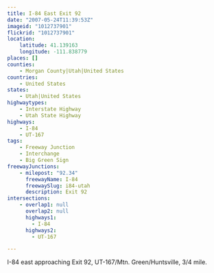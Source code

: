 ```yaml
---
title: I-84 East Exit 92
date: "2007-05-24T11:39:53Z"
imageid: "1012737901"
flickrid: "1012737901"
location:
    latitude: 41.139163
    longitude: -111.838779
places: []
counties:
    - Morgan County|Utah|United States
countries:
    - United States
states:
    - Utah|United States
highwaytypes:
    - Interstate Highway
    - Utah State Highway
highways:
    - I-84
    - UT-167
tags:
    - Freeway Junction
    - Interchange
    - Big Green Sign
freewayJunctions:
    - milepost: "92.34"
      freewayName: I-84
      freewaySlug: i84-utah
      description: Exit 92
intersections:
    - overlap1: null
      overlap2: null
      highways1:
        - I-84
      highways2:
        - UT-167

---
```

I-84 east approaching Exit 92, UT-167/Mtn. Green/Huntsville, 3/4 mile.